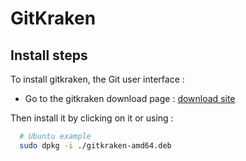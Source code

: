 # GitKraken #

## Install steps ##

To install gitkraken, the Git user interface :
- Go to the gitkraken download page : [download site](https://www.gitkraken.com/download)

Then install it by clicking on it or using :
```bash
  # Ubuntu example
  sudo dpkg -i ./gitkraken-amd64.deb
```
